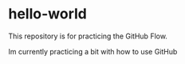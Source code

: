 # hello-world
This repository is for practicing the GitHub Flow.

Im currently practicing a bit with how to use GitHub
